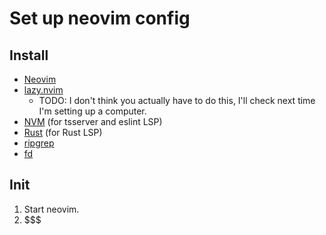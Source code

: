 # Set up neovim config

## Install

- [Neovim](https://github.com/neovim/neovim/wiki/Building-Neovim)
- [lazy.nvim](https://github.com/folke/lazy.nvim)
  - TODO: I don't think you actually have to do this, I'll check next time I'm setting up a computer.
- [NVM](https://github.com/nvm-sh/nvm) (for tsserver and eslint LSP)
- [Rust](https://doc.rust-lang.org/cargo/getting-started/installation.html) (for Rust LSP)
- [ripgrep](https://github.com/BurntSushi/ripgrep#installation)
- [fd](https://github.com/sharkdp/fd#installation)

## Init

1. Start neovim.
2. $$$
